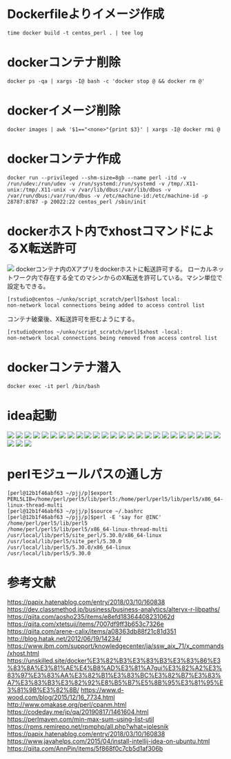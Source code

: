 # Dockerfileよりイメージ作成
```
time docker build -t centos_perl . | tee log
``` 

# dockerコンテナ削除
```
docker ps -qa | xargs -I@ bash -c 'docker stop @ && docker rm @'
```

# dockerイメージ削除
```
docker images | awk '$1=="<none>"{print $3}' | xargs -I@ docker rmi @
```

# dockerコンテナ作成
```
docker run --privileged --shm-size=8gb --name perl -itd -v /run/udev:/run/udev -v /run/systemd:/run/systemd -v /tmp/.X11-unix:/tmp/.X11-unix -v /var/lib/dbus:/var/lib/dbus -v /var/run/dbus:/var/run/dbus -v /etc/machine-id:/etc/machine-id -p 28787:8787 -p 20022:22 centos_perl /sbin/init
``` 

# dockerホスト内でxhostコマンドによるX転送許可

![](./1.png)
dockerコンテナ内のXアプリをdockerホストに転送許可する。
ローカルネットワーク内で存在する全てのマシンからのX転送を許可している。マシン単位で設定もできる。
```
[rstudio@centos ~/unko/script_scratch/perl]$xhost local:
non-network local connections being added to access control list
```
コンテナ破棄後、X転送許可を拒むようにする。
```
[rstudio@centos ~/unko/script_scratch/perl]$xhost -local:
non-network local connections being removed from access control list
```

# dockerコンテナ潜入
```
docker exec -it perl /bin/bash
```

# idea起動
![](./2.png)
![](./3.png)
![](./4.png)
![](./5.png)
![](./6.png)
![](./7.png)
![](./8.png)
![](./9.png)
![](./10.png)
![](./11.png)
![](./12.png)
![](./13.png)
![](./14.png)
![](./15.png)
![](./16.png)
![](./17.png)
![](./18.png)
![](./19.png)
![](./20.png)
![](./21.png)
![](./22.png)
![](./23.png)
![](./24.png)
![](./25.png)
![](./26.png)
![](./27.png)
![](./28.png)
![](./29.png)

# perlモジュールパスの通し方
```
[perl@12b1f46abf63 ~/pjj/p]$export PERL5LIB=/home/perl/perl5/lib/perl5:/home/perl/perl5/lib/perl5/x86_64-linux-thread-multi
[perl@12b1f46abf63 ~/pjj/p]$source ~/.bashrc
[perl@12b1f46abf63 ~/pjj/p]$perl -E 'say for @INC'
/home/perl/perl5/lib/perl5
/home/perl/perl5/lib/perl5/x86_64-linux-thread-multi
/usr/local/lib/perl5/site_perl/5.30.0/x86_64-linux
/usr/local/lib/perl5/site_perl/5.30.0
/usr/local/lib/perl5/5.30.0/x86_64-linux
/usr/local/lib/perl5/5.30.0
```

# 参考文献
https://papix.hatenablog.com/entry/2018/03/10/160838
https://dev.classmethod.jp/business/business-analytics/alteryx-r-libpaths/
https://qiita.com/aosho235/items/e8efd18364408231062d
https://qiita.com/xtetsuji/items/7007df9ff3b653c7326e
https://qiita.com/arene-calix/items/a08363db88f21c81d351
http://blog.hatak.net/2012/06/19/14234/
https://www.ibm.com/support/knowledgecenter/ja/ssw_aix_71/x_commands/xhost.html
https://unskilled.site/docker%E3%82%B3%E3%83%B3%E3%83%86%E3%83%8A%E3%81%AE%E4%B8%AD%E3%81%A7gui%E3%82%A2%E3%83%97%E3%83%AA%E3%82%B1%E3%83%BC%E3%82%B7%E3%83%A7%E3%83%B3%E3%82%92%E8%B5%B7%E5%8B%95%E3%81%95%E3%81%9B%E3%82%8B/
https://www.d-wood.com/blog/2015/12/16_7734.html
http://www.omakase.org/perl/cpanm.html
https://codeday.me/jp/qa/20190817/1461604.html
https://perlmaven.com/min-max-sum-using-list-util
https://rpms.remirepo.net/rpmphp/all.php?what=jplesnik
https://papix.hatenablog.com/entry/2018/03/10/160838
https://www.javahelps.com/2015/04/install-intellij-idea-on-ubuntu.html
https://qiita.com/AnnPin/items/5f868f0c7cb5d1af306b
